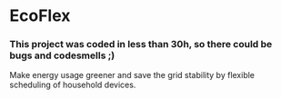 # EcoFlex
### This project was coded in less than 30h, so there could be bugs and codesmells ;)

Make energy usage greener and save the grid stability by flexible scheduling of household devices.
